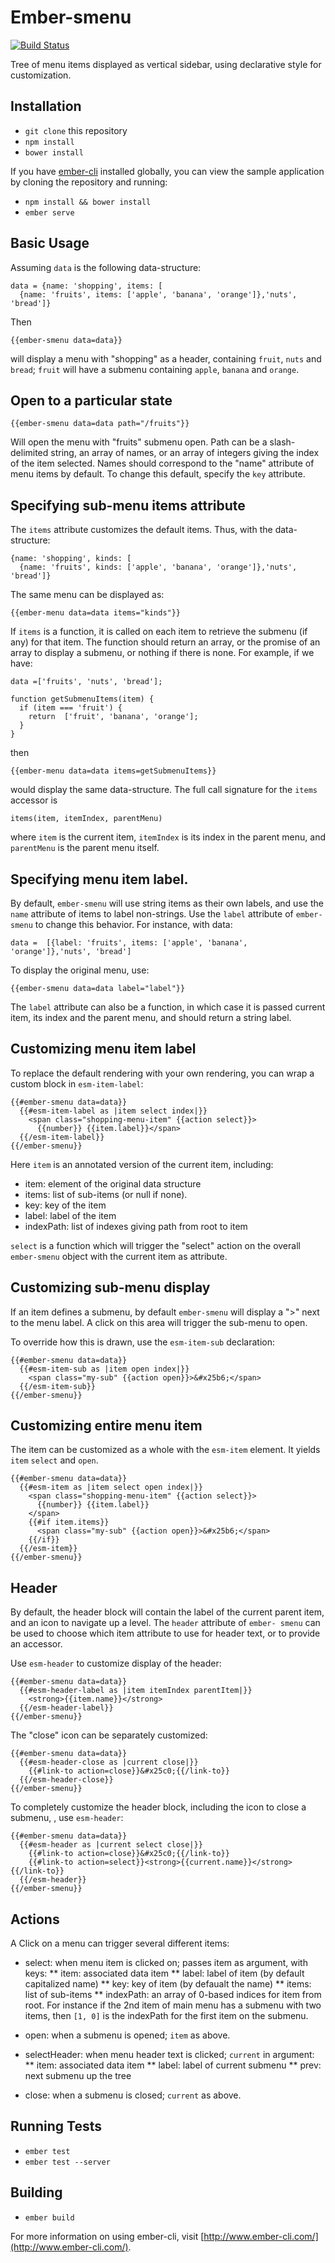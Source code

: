 # Ember-smenu

[![Build Status](https://travis-ci.org/shaunc/ember-smenu.svg)](https://travis-ci.org/shaunc/ember-smenu)

Tree of menu items displayed as vertical sidebar, using declarative
style for customization.

## Installation

* `git clone` this repository
* `npm install`
* `bower install`

If you have [ember-cli](http://www.ember-cli.com/) installed globally, you can view the sample application by cloning
the repository and running:

* `npm install && bower install`
* `ember serve`

## Basic Usage

Assuming `data` is the following data-structure:

    data = {name: 'shopping', items: [
      {name: 'fruits', items: ['apple', 'banana', 'orange']},'nuts', 'bread']}

Then

    {{ember-smenu data=data}}

will display a menu with "shopping" as a header, containing `fruit`, `nuts` and `bread`; 
`fruit` will have a submenu containing `apple`, `banana` and `orange`.

## Open to a particular state

    {{ember-smenu data=data path="/fruits"}}

Will open the menu with "fruits" submenu open. Path can be a slash-delimited
string, an array of names, or an array of integers giving the index of the
item selected. Names should correspond to the "name" attribute of menu items
by default. To change this default, specify the `key` attribute.



## Specifying sub-menu items attribute

The `items` attribute customizes the default items. Thus, with the data-structure:

    {name: 'shopping', kinds: [
      {name: 'fruits', kinds: ['apple', 'banana', 'orange']},'nuts', 'bread']}

The same menu can be displayed as:

    {{ember-menu data=data items="kinds"}}

If `items` is a function, it is called on each item to retrieve the submenu
(if any) for that item. The function should return an array, or the promise of
an array to display a submenu, or nothing if there is none. For example,  if
we have:

	data =['fruits', 'nuts', 'bread'];

    function getSubmenuItems(item) { 
      if (item === 'fruit') { 
	    return  ['fruit', 'banana', 'orange']; 
      }
    }

then

    {{ember-menu data=data items=getSubmenuItems}}

would display the same data-structure. The full call signature for the `items` accessor is 

    items(item, itemIndex, parentMenu)

where `item` is the current item, `itemIndex` is its index in the parent menu, and `parentMenu` is
the parent menu itself.

## Specifying menu item label.

By default, `ember-smenu` will use string items as their own labels, and use
the `name`  attribute of items to label non-strings. Use the `label` attribute
of `ember- smenu` to change this behavior. For instance, with data:

    data =  [{label: 'fruits', items: ['apple', 'banana', 'orange']},'nuts', 'bread']

To display the original menu, use:

    {{ember-smenu data=data label="label"}}

The `label` attribute can also be a function, in which case it is passed
current item, its index and the parent menu, and should return a string label.

## Customizing menu item label

To replace the default rendering with your own rendering, you
can wrap a custom block in `esm-item-label`:

    {{#ember-smenu data=data}}
      {{#esm-item-label as |item select index|}}
        <span class="shopping-menu-item" {{action select}}>
          {{number}} {{item.label}}</span>
      {{/esm-item-label}}
    {{/ember-smenu}}

Here `item` is an annotated version of the current item, including:

 * item: element of the original data structure
 * items: list of sub-items (or null if none).
 * key: key of the item
 * label: label of the item
 * indexPath: list of indexes giving path from root to item

`select` is a function which will trigger the "select" action on the overall
`ember-smenu` object with the current item as attribute.

## Customizing sub-menu display

If an item defines a submenu, by default `ember-smenu` will display
a ">" next to the menu label. A click on this area will trigger the
sub-menu to open.

To override how this is drawn, use the `esm-item-sub` declaration:

    {{#ember-smenu data=data}}
      {{#esm-item-sub as |item open index|}}
        <span class="my-sub" {{action open}}>&#x25b6;</span>
      {{/esm-item-sub}}
    {{/ember-smenu}}

## Customizing entire menu item

The item can be customized as a whole with the `esm-item` element. It
yields `item` `select` and `open`.

    {{#ember-smenu data=data}}
      {{#esm-item as |item select open index|}}
        <span class="shopping-menu-item" {{action select}}>
          {{number}} {{item.label}}
        </span>
        {{#if item.items}}
          <span class="my-sub" {{action open}}>&#x25b6;</span>
        {{/if}}
      {{/esm-item}}
    {{/ember-smenu}}

## Header

By default, the header block will contain the label of the current parent
item, and an icon to navigate up a level. The `header` attribute of `ember-
smenu` can be used to choose which item attribute to use for header text, or
to provide an accessor.

Use `esm-header` to customize display of the header:

	{{#ember-smenu data=data}}
      {{#esm-header-label as |item itemIndex parentItem|}}
        <strong>{{item.name}}</strong>
      {{/esm-header-label}}
    {{/ember-smenu}}

The "close" icon can be separately customized:

	{{#ember-smenu data=data}}
	  {{#esm-header-close as |current close|}}
        {{#link-to action=close}}&#x25c0;{{/link-to}}
      {{/esm-header-close}}
    {{/ember-smenu}}


To completely customize the header block, including the icon to close a submenu, , use `esm-header`:

    {{#ember-smenu data=data}}
      {{#esm-header as |current select close|}}
        {{#link-to action=close}}&#x25c0;{{/link-to}}
	    {{#link-to action=select}}<strong>{{current.name}}</strong>{{/link-to}}
      {{/esm-header}}
    {{/ember-smenu}}

## Actions

A Click on a menu can trigger several different items:

* select: when menu item is clicked on; passes item as argument, with keys:
  ** item: associated data item
  ** label: label of item (by default capitalized name)
  ** key: key of item (by defaualt the name)
  ** items: list of sub-items
  ** indexPath: an array of 0-based indices for item from root. For instance
    if the 2nd item of main menu has a submenu with two items, then
    `[1, 0]` is the indexPath for the first item on the submenu.
* open: when a submenu is opened; `item` as above.

* selectHeader: when menu header text is clicked; `current` in argument:
  ** item: associated data item
  ** label: label of current submenu
  ** prev: next submenu up the tree
* close: when a submenu is closed; `current` as above.

## Running Tests

* `ember test`
* `ember test --server`

## Building

* `ember build`

For more information on using ember-cli, visit [http://www.ember-cli.com/](http://www.ember-cli.com/).
